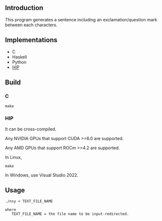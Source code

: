 ## Introduction

This program generates a sentence including an exclamation/question mark between each characters.

## Implementations

- C
- Haskell
- Python
- [HIP](https://github.com/ROCm/HIP)

## Build

### C

```
make
```

### HIP

It can be cross-compiled.

Any NVIDIA GPUs that support CUDA >=6.0 are supported.

Any AMD GPUs that support ROCm >=4.2 are supported.

In Linux,

```
make
```

In Windows, use Visual Studio 2022.

## Usage

```
./nsy < TEXT_FILE_NAME

where
   TEXT_FILE_NAME = the file name to be input-redirected.
```
